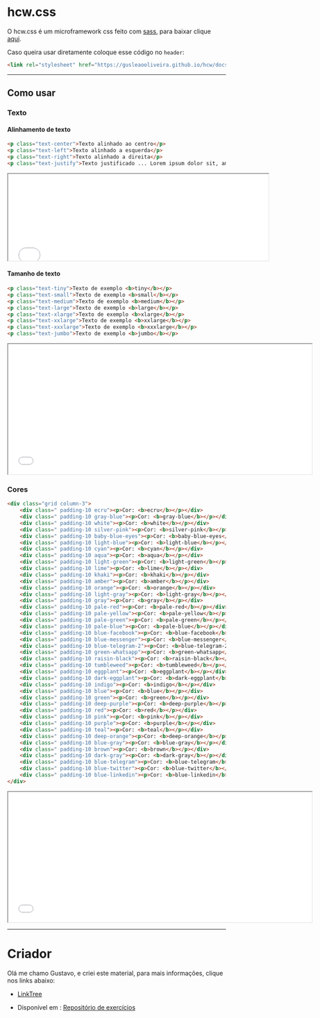 # hcw.css

O hcw.css é um microframework css feito com [sass](https://sass-lang.com/documentation/syntax), para baixar clique [aqui](https://gusleaooliveira.github.io/hcw/docs/css/hcw.min.css).


Caso queira usar diretamente coloque esse código no `header`:

```html
<link rel="stylesheet" href="https://gusleaooliveira.github.io/hcw/docs/css/hcw.min.css">
```

---

## Como usar
### Texto
#### Alinhamento de texto
```html
<p class="text-center">Texto alinhado ao centro</p>
<p class="text-left">Texto alinhado a esquerda</p>
<p class="text-right">Texto alinhado a direita</p>
<p class="text-justify">Texto justificado ... Lorem ipsum dolor sit, amet consectetur adipisicing elit. Tempore, voluptatem? Exercitationem voluptatem sint laboriosam accusantium laborum provident rerum! Maxime voluptatum necessitatibus sequi nam unde quas repellendus? Earum fuga esse a.</p>
```

<iframe src="examples/alinhamento-texto.html" height="200" width="600" title="Alinhamento de texto"></iframe>

#### Tamanho de texto
```html
<p class="text-tiny">Texto de exemplo <b>tiny</b></p>
<p class="text-small">Texto de exemplo <b>small</b></p>
<p class="text-medium">Texto de exemplo <b>medium</b></p>
<p class="text-large">Texto de exemplo <b>large</b></p>
<p class="text-xlarge">Texto de exemplo <b>xlarge</b></p>
<p class="text-xxlarge">Texto de exemplo <b>xxlarge</b></p>
<p class="text-xxxlarge">Texto de exemplo <b>xxxlarge</b></p>
<p class="text-jumbo">Texto de exemplo <b>jumbo</b></p>
```

<iframe src="examples/tamanho-texto.html" height="300" width="700" title="Tamanho de texto"></iframe>

### Cores

```html
<div class="grid column-3">
    <div class=" padding-10 ecru"><p>Cor: <b>ecru</b></p></div>
    <div class=" padding-10 gray-blue"><p>Cor: <b>gray-blue</b></p></div>
    <div class=" padding-10 white"><p>Cor: <b>white</b></p></div>
    <div class=" padding-10 silver-pink"><p>Cor: <b>silver-pink</b></p></div>
    <div class=" padding-10 baby-blue-eyes"><p>Cor: <b>baby-blue-eyes</b></p></div>
    <div class=" padding-10 light-blue"><p>Cor: <b>light-blue</b></p></div>
    <div class=" padding-10 cyan"><p>Cor: <b>cyan</b></p></div>
    <div class=" padding-10 aqua"><p>Cor: <b>aqua</b></p></div>
    <div class=" padding-10 light-green"><p>Cor: <b>light-green</b></p></div>
    <div class=" padding-10 lime"><p>Cor: <b>lime</b></p></div>
    <div class=" padding-10 khaki"><p>Cor: <b>khaki</b></p></div>
    <div class=" padding-10 amber"><p>Cor: <b>amber</b></p></div>
    <div class=" padding-10 orange"><p>Cor: <b>orange</b></p></div>
    <div class=" padding-10 light-gray"><p>Cor: <b>light-gray</b></p></div>
    <div class=" padding-10 gray"><p>Cor: <b>gray</b></p></div>
    <div class=" padding-10 pale-red"><p>Cor: <b>pale-red</b></p></div>
    <div class=" padding-10 pale-yellow"><p>Cor: <b>pale-yellow</b></p></div>
    <div class=" padding-10 pale-green"><p>Cor: <b>pale-green</b></p></div>
    <div class=" padding-10 pale-blue"><p>Cor: <b>pale-blue</b></p></div>
    <div class=" padding-10 blue-facebook"><p>Cor: <b>blue-facebook</b></p></div>
    <div class=" padding-10 blue-messenger"><p>Cor: <b>blue-messenger</b></p></div>
    <div class=" padding-10 blue-telegram-2"><p>Cor: <b>blue-telegram-2</b></p></div>
    <div class=" padding-10 green-whatsapp"><p>Cor: <b>green-whatsapp</b></p></div>
    <div class=" padding-10 raisin-black"><p>Cor: <b>raisin-black</b></p></div>
    <div class=" padding-10 tumbleweed"><p>Cor: <b>tumbleweed</b></p></div>
    <div class=" padding-10 eggplant"><p>Cor: <b>eggplant</b></p></div>
    <div class=" padding-10 dark-eggplant"><p>Cor: <b>dark-eggplant</b></p></div>
    <div class=" padding-10 indigo"><p>Cor: <b>indigo</b></p></div>
    <div class=" padding-10 blue"><p>Cor: <b>blue</b></p></div>
    <div class=" padding-10 green"><p>Cor: <b>green</b></p></div>
    <div class=" padding-10 deep-purple"><p>Cor: <b>deep-purple</b></p></div>
    <div class=" padding-10 red"><p>Cor: <b>red</b></p></div>
    <div class=" padding-10 pink"><p>Cor: <b>pink</b></p></div>
    <div class=" padding-10 purple"><p>Cor: <b>purple</b></p></div>
    <div class=" padding-10 teal"><p>Cor: <b>teal</b></p></div>
    <div class=" padding-10 deep-orange"><p>Cor: <b>deep-orange</b></p></div>
    <div class=" padding-10 blue-gray"><p>Cor: <b>blue-gray</b></p></div>
    <div class=" padding-10 brown"><p>Cor: <b>brown</b></p></div>
    <div class=" padding-10 dark-gray"><p>Cor: <b>dark-gray</b></p></div>
    <div class=" padding-10 blue-telegram"><p>Cor: <b>blue-telegram</b></p></div>
    <div class=" padding-10 blue-twitter"><p>Cor: <b>blue-twitter</b></p></div>
    <div class=" padding-10 blue-linkedin"><p>Cor: <b>blue-linkedin</b></p></div>
</div>
```

<iframe src="examples/cores.html" height="300" width="700" title="Cores"></iframe>

---

# Criador

Olá me chamo Gustavo, e criei este material, para mais informações, clique nos links abaixo:

* [LinkTree](https://www.linktree.com.br/gusleaooliveira)


* Disponível em : [Repositório de exercícios](https://gusleaooliveira.github.io/posts/)

